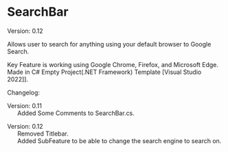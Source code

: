 # SearchBar

Version: 0.12

Allows user to search for anything using your default browser to Google Search.

Key Feature is working using Google Chrome, Firefox, and Microsoft Edge.<br />
Made in C# Empty Project(.NET Framework) Template [Visual Studio 2022]].

Changelog:

Version: 0.11<br />
&nbsp;&nbsp;&nbsp;&nbsp;&nbsp;&nbsp;Added Some Comments to SearchBar.cs.

Version: 0.12<br />
&nbsp;&nbsp;&nbsp;&nbsp;&nbsp;&nbsp;Removed Titlebar.<br />
&nbsp;&nbsp;&nbsp;&nbsp;&nbsp;&nbsp;Added SubFeature to be able to change the search engine to search on.
